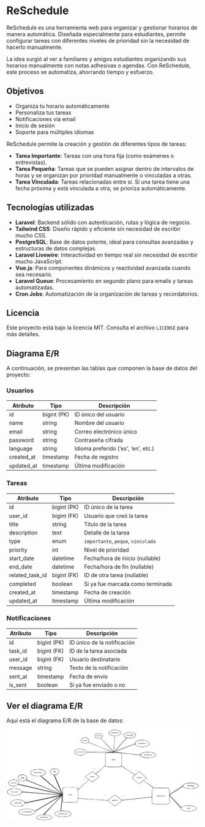 # ReSchedule

ReSchedule es una herramienta web para organizar y gestionar horarios de manera automática. Diseñada especialmente para estudiantes, permite configurar tareas con diferentes niveles de prioridad sin la necesidad de hacerlo manualmente.

La idea surgió al ver a familiares y amigos estudiantes organizando sus horarios manualmente con notas adhesivas o agendas. Con ReSchedule, este proceso se automatiza, ahorrando tiempo y esfuerzo.

## Objetivos

- Organiza tu horario automáticamente
- Personaliza tus tareas
- Notificaciones vía email
- Inicio de sesión
- Soporte para múltiples idiomas

ReSchedule permite la creación y gestión de diferentes tipos de tareas:

- **Tarea Importante**: Tareas con una hora fija (como exámenes o entrevistas).
- **Tarea Pequeña**: Tareas que se pueden asignar dentro de intervalos de horas y se organizan por prioridad manualmente o vinculadas a otras.
- **Tarea Vinculada**: Tareas relacionadas entre sí. Si una tarea tiene una fecha próxima y está vinculada a otra, se prioriza automáticamente.

## Tecnologías utilizadas

- **Laravel**: Backend sólido con autenticación, rutas y lógica de negocio.
- **Tailwind CSS**: Diseño rápido y eficiente sin necesidad de escribir mucho CSS.
- **PostgreSQL**: Base de datos potente, ideal para consultas avanzadas y estructuras de datos complejas.
- **Laravel Livewire**: Interactividad en tiempo real sin necesidad de escribir mucho JavaScript.
- **Vue.js**: Para componentes dinámicos y reactividad avanzada cuando sea necesario.
- **Laravel Queue**: Procesamiento en segundo plano para emails y tareas automatizadas.
- **Cron Jobs**: Automatización de la organización de tareas y recordatorios.

## Licencia

Este proyecto está bajo la licencia MIT. Consulta el archivo `LICENSE` para más detalles.

## Diagrama E/R

A continuación, se presentan las tablas que componen la base de datos del proyecto:

### **Usuarios**
| Atributo        | Tipo        | Descripción                       |
|-----------------|-------------|-----------------------------------|
| id              | bigint (PK) | ID único del usuario              |
| name            | string      | Nombre del usuario                |
| email           | string      | Correo electrónico único          |
| password        | string      | Contraseña cifrada                |
| language        | string      | Idioma preferido (‘es’, ‘en’, etc.) |
| created_at      | timestamp   | Fecha de registro                 |
| updated_at      | timestamp   | Última modificación               |

### **Tareas**
| Atributo           | Tipo        | Descripción                             |
|--------------------|-------------|-----------------------------------------|
| id                 | bigint (PK) | ID único de la tarea                    |
| user_id            | bigint (FK) | Usuario que creó la tarea               |
| title              | string      | Título de la tarea                      |
| description        | text        | Detalle de la tarea                     |
| type               | enum        | `importante`, `peque`, `vinculada`      |
| priority           | int         | Nivel de prioridad                      |
| start_date         | datetime    | Fecha/hora de inicio (nullable)         |
| end_date           | datetime    | Fecha/hora de fin (nullable)            |
| related_task_id    | bigint (FK) | ID de otra tarea (nullable)             |
| completed          | boolean     | Si ya fue marcada como terminada        |
| created_at         | timestamp   | Fecha de creación                       |
| updated_at         | timestamp   | Última modificación                     |

### **Notificaciones**
| Atributo       | Tipo        | Descripción                           |
|----------------|-------------|---------------------------------------|
| id             | bigint (PK) | ID único de la notificación           |
| task_id        | bigint (FK) | ID de la tarea asociada               |
| user_id        | bigint (FK) | Usuario destinatario                  |
| message        | string      | Texto de la notificación              |
| sent_at        | timestamp   | Fecha de envío                        |
| is_sent        | boolean     | Si ya fue enviado o no                |

## Ver el diagrama E/R

Aquí está el diagrama E/R de la base de datos:

![Diagrama E/R](diagrams/diagramER.svg)
